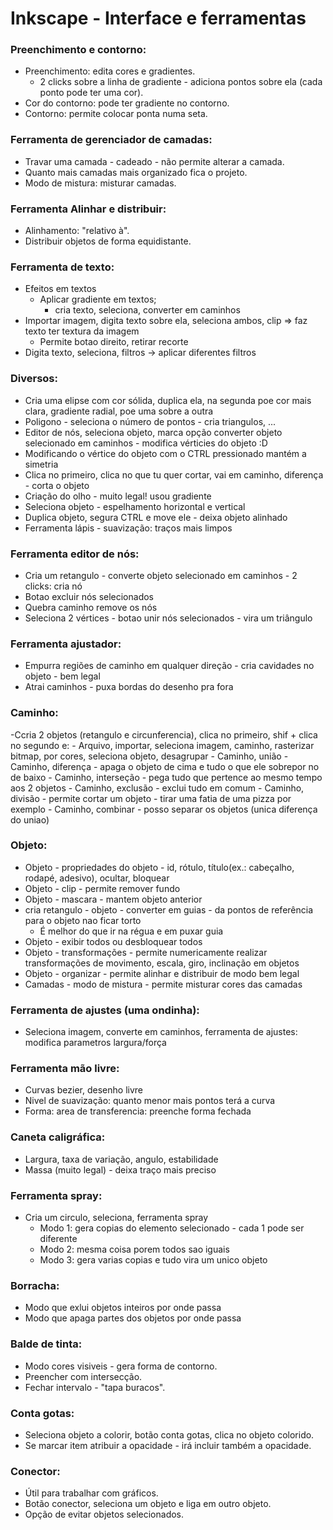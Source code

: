 # Inkscape - Interface e ferramentas

### Preenchimento e contorno:

- Preenchimento: edita cores e gradientes.
	- 2 clicks sobre a linha de gradiente - adiciona pontos sobre ela (cada ponto pode ter uma cor).
- Cor do contorno: pode ter gradiente no contorno.
- Contorno: permite colocar ponta numa seta.

### Ferramenta de gerenciador de camadas:

- Travar uma camada - cadeado - não permite alterar a camada.
- Quanto mais camadas mais organizado fica o projeto.
- Modo de mistura: misturar camadas.

### Ferramenta Alinhar e distribuir:

- Alinhamento: "relativo à".
- Distribuir objetos de forma equidistante.

### Ferramenta de texto:

- Efeitos em textos 
	- Aplicar gradiente em textos;
		- cria texto, seleciona, converter em caminhos
- Importar imagem, digita texto sobre ela, seleciona ambos, clip => faz texto ter textura da imagem
	- Permite botao direito, retirar recorte
- Digita texto, seleciona, filtros -> aplicar diferentes filtros

### Diversos:

- Cria uma elipse com cor sólida, duplica ela, na segunda poe cor mais clara, gradiente radial, poe uma sobre a outra
- Poligono - seleciona o número de pontos - cria triangulos, ...
- Editor de nós, seleciona objeto, marca opção converter objeto selecionado em caminhos - modifica vérticies do objeto :D
- Modificando o vértice do objeto com o CTRL pressionado mantém a simetria
- Clica no primeiro, clica no que tu quer cortar, vai em caminho, diferença - corta o objeto
- Criação do olho - muito legal! usou gradiente
- Seleciona objeto - espelhamento horizontal e vertical
- Duplica objeto, segura CTRL e move ele - deixa objeto alinhado
- Ferramenta lápis - suavização: traços mais limpos

### Ferramenta editor de nós:

- Cria um retangulo - converte objeto selecionado em caminhos - 2 clicks: cria nó
- Botao excluir nós selecionados
- Quebra caminho remove os nós 
- Seleciona 2 vértices - botao unir nós selecionados - vira um triângulo	

### Ferramenta ajustador:

- Empurra regiões de caminho em qualquer direção - cria cavidades no objeto - bem legal
- Atrai caminhos - puxa bordas do desenho pra fora

### Caminho:

-Ccria 2 objetos (retangulo e circunferencia), clica no primeiro, shif + clica no segundo e:
	- Arquivo, importar, seleciona imagem, caminho, rasterizar bitmap, por cores, seleciona objeto, desagrupar
	- Caminho, união
	- Caminho, diferença - apaga o objeto de cima e tudo o que ele sobrepor no de baixo
	- Caminho, interseção - pega tudo que pertence ao mesmo tempo aos 2 objetos
	- Caminho, exclusão - exclui tudo em comum
	- Caminho, divisão - permite cortar um objeto - tirar uma fatia de uma pizza por exemplo
	- Caminho, combinar - posso separar os objetos (unica diferença do uniao)

### Objeto: 

- Objeto - propriedades do objeto - id, rótulo, título(ex.: cabeçalho, rodapé, adesivo), ocultar, bloquear
- Objeto - clip - permite remover fundo
- Objeto - mascara - mantem objeto anterior
- cria retangulo - objeto - converter em guias - da pontos de referência para o objeto nao ficar torto
	- É melhor do que ir na régua e em puxar guia
- Objeto - exibir todos ou desbloquear todos  
- Objeto - transformações - permite numericamente realizar transformações de movimento, escala, giro, inclinação em objetos
- Objeto - organizar - permite alinhar e distribuir de modo bem legal
- Camadas - modo de mistura - permite misturar cores das camadas  

### Ferramenta de ajustes (uma ondinha):

- Seleciona imagem, converte em caminhos, ferramenta de ajustes: modifica parametros largura/força

### Ferramenta mão livre:

- Curvas bezier, desenho livre  
- Nivel de suavização: quanto menor mais pontos terá a curva
- Forma: area de transferencia: preenche forma fechada
	
### Caneta caligráfica:

- Largura, taxa de variação, angulo, estabilidade
- Massa (muito legal) - deixa traço mais preciso
	
### Ferramenta spray:

- Cria um circulo, seleciona, ferramenta spray
	- Modo 1: gera copias do elemento selecionado - cada 1 pode ser diferente
	- Modo 2: mesma coisa porem todos sao iguais
	- Modo 3: gera varias copias e tudo vira um unico objeto

### Borracha:

- Modo que exlui objetos inteiros por onde passa
- Modo que apaga partes dos objetos por onde passa

### Balde de tinta:

- Modo cores visiveis - gera forma de contorno.
- Preencher com intersecção.
- Fechar intervalo - "tapa buracos".

### Conta gotas:

- Seleciona objeto a colorir, botão conta gotas, clica no objeto colorido.
- Se marcar item atribuir a opacidade - irá incluir também a opacidade.

### Conector:

- Útil para trabalhar com gráficos.
- Botão conector, seleciona um objeto e liga em outro objeto.
- Opção de evitar objetos selecionados.